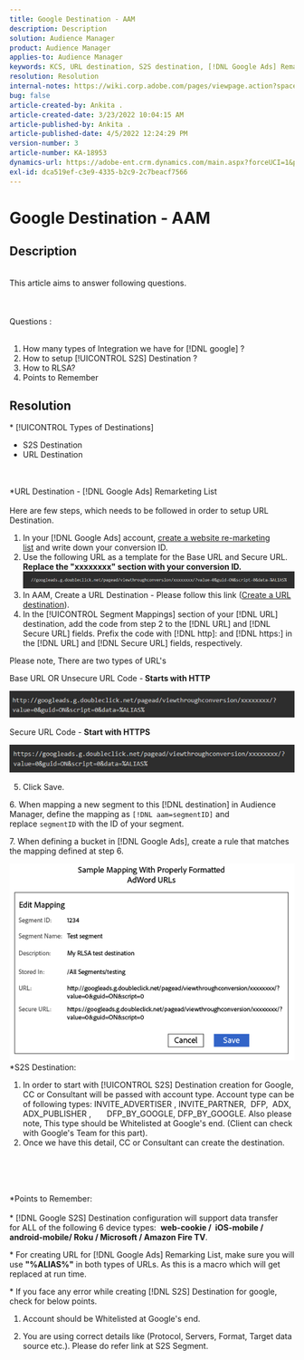 ```yaml
---
title: Google Destination - AAM
description: Description
solution: Audience Manager
product: Audience Manager
applies-to: Audience Manager
keywords: KCS, URL destination, S2S destination, [!DNL Google Ads] Remarketing List
resolution: Resolution
internal-notes: https://wiki.corp.adobe.com/pages/viewpage.action?spaceKey=MCPI&title=Google+-+AAM+Destination
bug: false
article-created-by: Ankita .
article-created-date: 3/23/2022 10:04:15 AM
article-published-by: Ankita .
article-published-date: 4/5/2022 12:24:29 PM
version-number: 3
article-number: KA-18953
dynamics-url: https://adobe-ent.crm.dynamics.com/main.aspx?forceUCI=1&pagetype=entityrecord&etn=knowledgearticle&id=70af1f97-90aa-ec11-983f-000d3a349120
exl-id: dca519ef-c3e9-4335-b2c9-2c7beacf7566
---
```

# Google Destination - AAM

## Description

<br>This article aims to answer following questions. <br><br> <br><br>Questions : <br><br>
1. How many types of Integration we have for [!DNL google] ?
2. How to setup [!UICONTROL S2S] Destination ?
3. How to RLSA?
4. Points to Remember





## Resolution

\* [!UICONTROL Types of Destinations]
- S2S Destination
- URL Destination

<br><br>\*URL Destination - [!DNL Google Ads] Remarketing List<br><br>
Here are few steps, which needs to be followed in order to setup URL Destination.

1. In your [!DNL Google Ads] account, [create a website re-marketing list](https://support.google.com/adwords/answer/2454064?hl=en) and write down your conversion ID.
2. Use the following URL as a template for the Base URL and Secure URL. <b>Replace the "xxxxxxxx" section with your conversion ID.</b>![](assets/d548e9c4-67aa-ec11-983f-000d3a349120.png)
3. In AAM, Create a URL Destination - Please follow this link ([Create a URL destination](https://experienceleague.adobe.com/docs/audience-manager/user-guide/features/destinations/custom-destinations/create-url-destination.html?lang=en)).
4. In the [!UICONTROL Segment Mappings] section of your [!DNL URL] destination, add the code from step 2 to the [!DNL URL] and [!DNL Secure URL] fields. Prefix the code with [!DNL http]: and [!DNL https:] in the [!DNL URL] and [!DNL Secure URL] fields, respectively.


Please note, There are two types of URL's

Base URL OR Unsecure URL Code -<b> Starts with HTTP</b>

![](assets/d73cf7d9-69aa-ec11-983f-000d3a349523.png)

Secure URL Code - <b>Start with HTTPS</b>

![](assets/141662e3-69aa-ec11-983f-000d3a349523.png)

5. Click Save.

6. When mapping a new segment to this [!DNL destination] in Audience Manager, define the mapping as `[!DNL aam=segmentID]` and replace `segmentID` with the ID of your segment.

7. When defining a bucket in [!DNL Google Ads], create a rule that matches the mapping defined at step 6.

![](assets/64abac91-6aaa-ec11-983f-000d3a349523.png)
\*S2S Destination:
1. In order to start with [!UICONTROL S2S] Destination creation for Google, CC or Consultant will be passed with account type. Account type can be of following types: INVITE_ADVERTISER , INVITE_PARTNER,  DFP,  ADX,  ADX_PUBLISHER ,       DFP_BY_GOOGLE, DFP_BY_GOOGLE. Also please note, This type should be Whitelisted at Google's end. (Client can check with Google's Team for this part).
2. Once we have this detail, CC or Consultant can create the destination.

<br><br> <br><br>\*Points to Remember: <br><br>
\* [!DNL Google S2S] Destination configuration will support data transfer for ALL of the following 6 device types:  <b>web-cookie /  iOS-mobile /  android-mobile/ Roku / Microsoft / Amazon Fire TV</b>.

\* For creating URL for [!DNL Google Ads] Remarking List, make sure you will use <b>"%ALIAS%"</b> in both types of URLs. As this is a macro which will get replaced at run time.

\* If you face any error while creating [!DNL S2S] Destination for google, check for below points.

1. Account should be Whitelisted at Google's end.

2. You are using correct details like (Protocol, Servers, Format, Target data source etc.). Please do refer link at S2S Segment.
